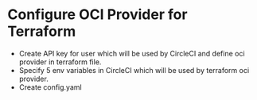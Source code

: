 # Configure OCI Provider for Terraform

- Create API key for user which will be used by CircleCI and define oci provider in terraform file.
- Specify 5 env variables in CircleCI which will be used by terraform oci provider.
- Create config.yaml
